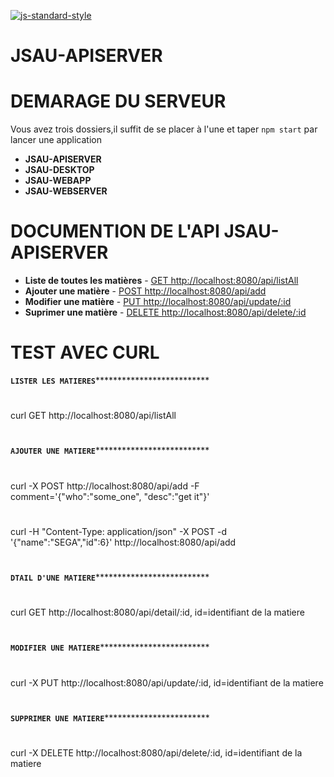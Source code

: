 [![js-standard-style](https://galilee.univ-paris13.fr/wp-content/uploads/logo-Institut-Galilee-UP13.jpg)](https://galilee.univ-paris13.fr/)
# JSAU-APISERVER

# DEMARAGE DU SERVEUR

Vous avez trois dossiers,il suffit de se placer à l'une et taper `npm start` par lancer une application

- **JSAU-APISERVER**
- **JSAU-DESKTOP** 
- **JSAU-WEBAPP** 
- **JSAU-WEBSERVER** 

# DOCUMENTION DE L'API JSAU-APISERVER

- **Liste de toutes les matières** - [GET http://localhost:8080/api/listAll](http://localhost:8080/api/listAll)
- **Ajouter une matière** - [POST http://localhost:8080/api/add](http://localhost:8080/add)
- **Modifier une matière** - [PUT http://localhost:8080/api/update/:id](http://localhost:8080/update/:id)
- **Suprimer une matière** - [DELETE http://localhost:8080/api/delete/:id](http://localhost:8080/delete/:id)

# TEST AVEC CURL

********************`LISTER LES MATIERES`**********************************************
# 
curl GET http://localhost:8080/api/listAll
# 
********************`AJOUTER UNE MATIERE`**********************************************
# 
curl -X POST http://localhost:8080/api/add -F comment='{"who":"some_one", "desc":"get it"}'
# 
curl -H "Content-Type: application/json" -X POST -d '{"name":"SEGA","id":6}' http://localhost:8080/api/add
# 
********************`DTAIL D'UNE MATIERE`**********************************************
# 
curl GET http://localhost:8080/api/detail/:id, id=identifiant de la matiere

# 
********************`MODIFIER UNE MATIERE`*********************************************
# 
curl -X PUT http://localhost:8080/api/update/:id, id=identifiant de la matiere
# 
********************`SUPPRIMER UNE MATIERE`********************************************
# 
curl -X DELETE http://localhost:8080/api/delete/:id, id=identifiant de la matiere


